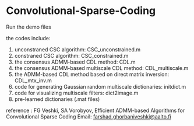 # Convolutional-Sparse-Coding
Run the demo files

the codes include:

1) unconstraned CSC algorithm: CSC_unconstrained.m
2) constraned CSC algorithm: CSC_constrained.m
3) the consensus ADMM-based CDL method: CDL.m
4) the consensus ADMM-based multiscale CDL method: CDL_multiscale.m
5) the ADMM-based CDL method based on direct matrix inversion: CDL_mtx_inv.m
6) code for generating Gaussian random multiscale dictionaries: initdict.m
7) code for visualizing multiscale filters: dict2image.m
8) pre-learned dictionaries (.mat files)

reference : FG Veshki, SA Vorobyov, Efficient ADMM-based Algorithms for Convolutional Sparse Coding
Email: farshad.ghorbaniveshki@aalto.fi
